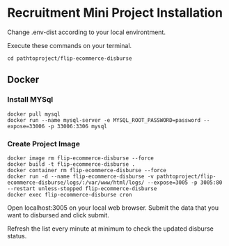 # Recruitment Mini Project Installation 

Change .env-dist according to your local environtment.

Execute these commands on your terminal.

```
cd pathtoproject/flip-ecommerce-disburse
```

## Docker

### Install MYSql

```
docker pull mysql
docker run --name mysql-server -e MYSQL_ROOT_PASSWORD=password --expose=33006 -p 33006:3306 mysql
```

### Create Project Image

```
docker image rm flip-ecommerce-disburse --force
docker build -t flip-ecommerce-disburse .
docker container rm flip-ecommerce-disburse --force 
docker run -d --name flip-ecommerce-disburse -v pathtoproject/flip-ecommerce-disburse/logs/:/var/www/html/logs/ --expose=3005 -p 3005:80 --restart unless-stopped flip-ecommerce-disburse
docker exec flip-ecommerce-disburse cron
```

Open localhost:3005 on your local web browser.
Submit the data that you want to disbursed and click submit.

Refresh the list every minute at minimum to check the updated disburse status.